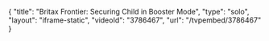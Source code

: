 {
    "title": "Britax Frontier: Securing Child in Booster Mode",
    "type": "solo",
    "layout": "iframe-static",
    "videoId": "3786467",
    "url": "\/tvpembed\/3786467"
}